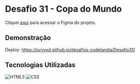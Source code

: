 # Desafio 31 - Copa do Mundo

Cliquei [aqui](https://www.figma.com/file/Yb9IBH56g7T1hdIyZ3BMNO/Desafios---Codel%C3%A2ndia?node-id=152536%3A1288) para acessar o Figma do projeto.

## Demonstração

Deploy: https://iuryyxd.github.io/desafios-codelandia/Desafio31/

## Tecnologias Utilizadas

![HTML5](https://img.shields.io/badge/-HTML5-333333?style=flat&logo=HTML5)
![CSS](https://img.shields.io/badge/-CSS-333333?style=flat&logo=CSS3&logoColor=1572B6)